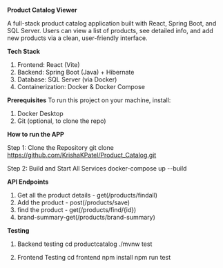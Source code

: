 **Product Catalog Viewer**

A full-stack product catalog application built with React, Spring Boot, and SQL Server. Users can view a list of products, see detailed info, and add new products via a clean, user-friendly interface.

**Tech Stack**

1. Frontend: React (Vite)
2. Backend: Spring Boot (Java) + Hibernate
3. Database: SQL Server (via Docker)
4. Containerization: Docker & Docker Compose

**Prerequisites**
To run this project on your machine, install:
1. Docker Desktop
2. Git (optional, to clone the repo)

**How to run the APP**


Step 1: Clone the Repository
git clone https://github.com/KrishaKPatel/Product_Catalog.git

Step 2: Build and Start All Services
docker-compose up --build

**API Endpoints**
1. Get all the product details - get(/products/findall)
2. Add the product - post(/products/save)
3. find the product - get(/products/find/{id})
4. brand-summary-get(/products/brand-summary)

**Testing**
1. Backend testing
cd productcatalog
./mvnw test
   
2. Frontend Testing 
cd frontend
npm install
npm run test
